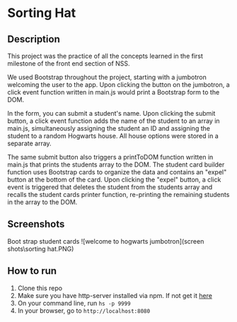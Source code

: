 # Sorting Hat

## Description
This project was the practice of all the concepts learned in the first milestone of the front end section of NSS.

We used Bootstrap throughout the project, starting with a jumbotron welcoming the user to the app. Upon clicking the button on the jumbotron, a click event function written in main.js would print a Bootstrap form to the DOM. 

In the form, you can submit a student's name. Upon clicking the submit button, a click event function adds the name of the student to an array in main.js, simultaneously assigning the student an ID and assigning the student to a random Hogwarts house. All house options were stored in a separate array.

The same submit button also triggers a printToDOM function written in main.js that prints the students array to the DOM. The student card builder function uses Bootstrap cards to organize the data and contains an "expel" button at the bottom of the card. Upon clicking the "expel" button, a click event is triggered that deletes the student from the students array and recalls the student cards printer function, re-printing the remaining students in the array to the DOM. 

## Screenshots
Boot strap student cards
![welcome to hogwarts jumbotron](screen shots\sorting hat.PNG)



## How to run
1. Clone this repo
1. Make sure you have http-server installed via npm. If not get it [here](https://www.npmjs.com/package/http-server)
1. On your command line, run `hs -p 9999`
1. In your browser, go to `http://localhost:8080`
